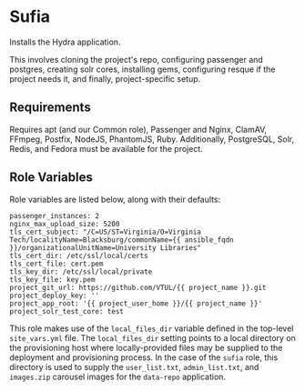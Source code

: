 Sufia
=========

Installs the Hydra application.

This involves cloning the project's repo, configuring passenger and postgres, creating solr cores, installing gems, configuring resque if the project needs it, and finally, project-specific setup.

Requirements
------------

Requires apt (and our Common role), Passenger and Nginx, ClamAV, FFmpeg, Postfix, NodeJS, PhantomJS, Ruby. Additionally, PostgreSQL, Solr, Redis, and Fedora must be available for the project.

Role Variables
--------------

Role variables are listed below, along with their defaults:

    passenger_instances: 2
    nginx_max_upload_size: 5200
    tls_cert_subject: "/C=US/ST=Virginia/O=Virginia Tech/localityName=Blacksburg/commonName={{ ansible_fqdn }}/organizationalUnitName=University Libraries"
    tls_cert_dir: /etc/ssl/local/certs
    tls_cert_file: cert.pem
    tls_key_dir: /etc/ssl/local/private
    tls_key_file: key.pem
    project_git_url: https://github.com/VTUL/{{ project_name }}.git
    project_deploy_key: ''
    project_app_root: '{{ project_user_home }}/{{ project_name }}'
    project_solr_test_core: test

This role makes use of the `local_files_dir` variable defined in the top-level `site_vars.yml` file. The `local_files_dir` setting points to a local directory on the provisioning host where locally-provided files may be supplied to the deployment and provisioning process. In the case of the `sufia` role, this directory is used to supply the `user_list.txt`, `admin_list.txt`, and `images.zip` carousel images for the `data-repo` application.
